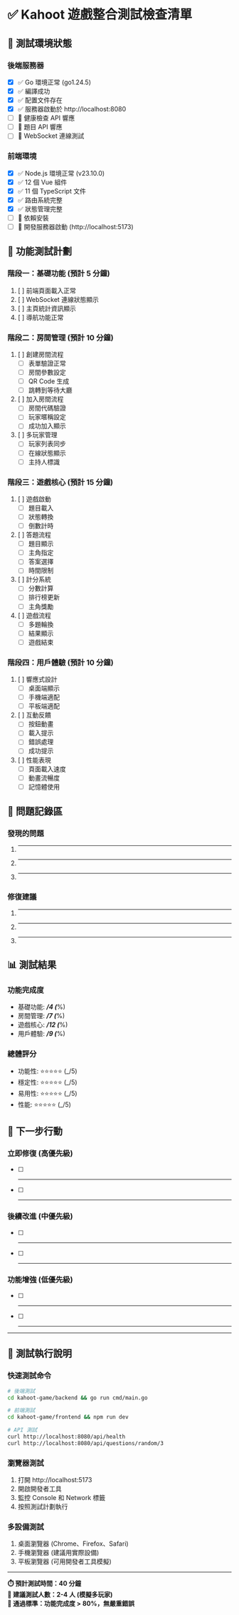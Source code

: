 # ✅ Kahoot 遊戲整合測試檢查清單

## 🚀 測試環境狀態

### 後端服務器
- [x] ✅ Go 環境正常 (go1.24.5)
- [x] ✅ 編譯成功
- [x] ✅ 配置文件存在
- [x] ✅ 服務器啟動於 http://localhost:8080
- [ ] 🔄 健康檢查 API 響應
- [ ] 🔄 題目 API 響應
- [ ] 🔄 WebSocket 連線測試

### 前端環境
- [x] ✅ Node.js 環境正常 (v23.10.0)
- [x] ✅ 12 個 Vue 組件
- [x] ✅ 11 個 TypeScript 文件
- [x] ✅ 路由系統完整
- [x] ✅ 狀態管理完整
- [ ] 🔄 依賴安裝
- [ ] 🔄 開發服務器啟動 (http://localhost:5173)

## 🧪 功能測試計劃

### 階段一：基礎功能 (預計 5 分鐘)
1. [ ] 前端頁面載入正常
2. [ ] WebSocket 連線狀態顯示
3. [ ] 主頁統計資訊顯示
4. [ ] 導航功能正常

### 階段二：房間管理 (預計 10 分鐘)
1. [ ] 創建房間流程
   - [ ] 表單驗證正常
   - [ ] 房間參數設定
   - [ ] QR Code 生成
   - [ ] 跳轉到等待大廳
2. [ ] 加入房間流程
   - [ ] 房間代碼驗證
   - [ ] 玩家暱稱設定
   - [ ] 成功加入顯示
3. [ ] 多玩家管理
   - [ ] 玩家列表同步
   - [ ] 在線狀態顯示
   - [ ] 主持人標識

### 階段三：遊戲核心 (預計 15 分鐘)
1. [ ] 遊戲啟動
   - [ ] 題目載入
   - [ ] 狀態轉換
   - [ ] 倒數計時
2. [ ] 答題流程
   - [ ] 題目顯示
   - [ ] 主角指定
   - [ ] 答案選擇
   - [ ] 時間限制
3. [ ] 計分系統
   - [ ] 分數計算
   - [ ] 排行榜更新
   - [ ] 主角獎勵
4. [ ] 遊戲流程
   - [ ] 多題輪換
   - [ ] 結果顯示
   - [ ] 遊戲結束

### 階段四：用戶體驗 (預計 10 分鐘)
1. [ ] 響應式設計
   - [ ] 桌面端顯示
   - [ ] 手機端適配
   - [ ] 平板端適配
2. [ ] 互動反饋
   - [ ] 按鈕動畫
   - [ ] 載入提示
   - [ ] 錯誤處理
   - [ ] 成功提示
3. [ ] 性能表現
   - [ ] 頁面載入速度
   - [ ] 動畫流暢度
   - [ ] 記憶體使用

## 🐛 問題記錄區

### 發現的問題
1. ________________
2. ________________
3. ________________

### 修復建議
1. ________________
2. ________________
3. ________________

## 📊 測試結果

### 功能完成度
- 基礎功能: ___/4 (___%)
- 房間管理: ___/7 (___%)
- 遊戲核心: ___/12 (___%)
- 用戶體驗: ___/9 (___%)

### 總體評分
- 功能性: ⭐⭐⭐⭐⭐ (_/5)
- 穩定性: ⭐⭐⭐⭐⭐ (_/5)
- 易用性: ⭐⭐⭐⭐⭐ (_/5)
- 性能: ⭐⭐⭐⭐⭐ (_/5)

## 🚀 下一步行動

### 立即修復 (高優先級)
- [ ] ________________
- [ ] ________________

### 後續改進 (中優先級)
- [ ] ________________
- [ ] ________________

### 功能增強 (低優先級)
- [ ] ________________
- [ ] ________________

---

## 📝 測試執行說明

### 快速測試命令
```bash
# 後端測試
cd kahoot-game/backend && go run cmd/main.go

# 前端測試
cd kahoot-game/frontend && npm run dev

# API 測試
curl http://localhost:8080/api/health
curl http://localhost:8080/api/questions/random/3
```

### 瀏覽器測試
1. 打開 http://localhost:5173
2. 開啟開發者工具
3. 監控 Console 和 Network 標籤
4. 按照測試計劃執行

### 多設備測試
1. 桌面瀏覽器 (Chrome、Firefox、Safari)
2. 手機瀏覽器 (建議用實際設備)
3. 平板瀏覽器 (可用開發者工具模擬)

---

**⏱️ 預計測試時間：40 分鐘**  
**👥 建議測試人數：2-4 人 (模擬多玩家)**  
**🎯 通過標準：功能完成度 > 80%，無嚴重錯誤**